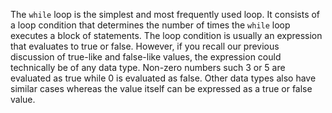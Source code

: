 The `while` loop is the simplest and most frequently used loop. It consists of a loop condition that determines the number of times the `while` loop executes a block of statements. The loop condition is usually an expression that evaluates to true or false. However, if you recall our previous discussion of true-like and false-like values, the expression could technically be of any data type. Non-zero numbers such 3 or 5 are evaluated as true while 0 is evaluated as false. Other data types also have similar cases whereas the value itself can be expressed as a true or false value.